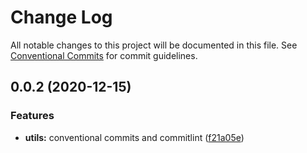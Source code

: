 # Change Log

All notable changes to this project will be documented in this file.
See [Conventional Commits](https://conventionalcommits.org) for commit guidelines.

## 0.0.2 (2020-12-15)


### Features

* **utils:** conventional commits and commitlint ([f21a05e](https://github.com/mike-north/js-ts-monorepos/commit/f21a05eee2d5a5fa293f8f4d666fbf0a0535d1dd))

